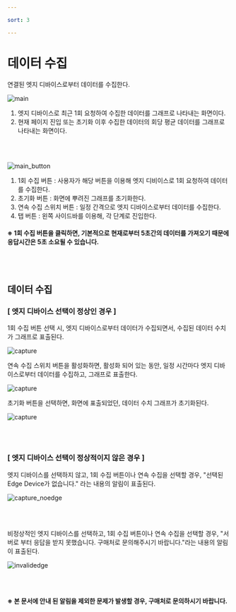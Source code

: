 ```yaml
---

sort: 3

---
```




# 데이터 수집

연결된 엣지 디바이스로부터 데이터를 수집한다.<br/>

![main](images/4.1.main.png)

1. 엣지 디바이스로 최근 1회 요청하여 수집한 데이터를 그래프로 나타내는 화면이다.
2. 현재 페이지 진입 또는 초기화 이후 수집한 데이터의 회당 평균 데이터를 그래프로 나타내는 화면이다.

<br/><br/>

![main_button](images/4.2.main_button.png)

1. 1회 수집 버튼 : 사용자가 해당 버튼을 이용해 엣지 디비이스로 1회 요청하여 데이터를 수집한다.
2. 초기화 버튼 : 화면에 뿌려진 그래프를 초기화한다.
3. 연속 수집 스위치 버튼 : 일정 간격으로 엣지 디바이스로부터 데이터를 수집한다.
4. 탭 버튼 : 왼쪽 사이드바를 이용해, 각 단계로 진입한다.

#### ※ 1회 수집 버튼을 클릭하면, 기본적으로 현재로부터 5초간의 데이터를 가져오기 때문에 응답시간은 5초 소요될 수 있습니다.

<br/><br/>

## 데이터 수집

### [ 엣지 디바이스 선택이 정상인 경우 ]


1회 수집 버튼 선택 시, 엣지 디바이스로부터 데이터가 수집되면서, 수집된 데이터 수치가 그래프로 표출된다. <br/>

![capture](images/4.3.capture.png)

연속 수집 스위치 버튼을 활성화하면, 활성화 되어 있는 동안, 일정 시간마다 엣지 디바이스로부터 데이터를 수집하고, 그래프로 표출한다.<br/>

![capture](images/4.4.continuouslycapture.png)

초기화 버튼을 선택하면, 화면에 표출되었던, 데이터 수치 그래프가 초기화된다.<br/>

![capture](images/4.5.clear.png)

<br/><br/>

### [ 엣지 디바이스 선택이 정상적이지 않은 경우 ]

엣지 디바이스를 선택하지 않고, 1회 수집 버튼이나 연속 수집을 선택할 경우, "선택된 Edge Device가 없습니다." 라는 내용의 알림이 표출된다.<br/>

![capture_noedge](images/4.6.noedge.png)

<br/><br/>

비정상적인 엣지 디바이스를 선택하고, 1회 수집 버튼이나 연속 수집을 선택할 경우, "서버로 부터 응답을 받지 못했습니다. 구매처로 문의해주시기 바랍니다."라는 내용의 알림이 표출된다. <br/>

![invalidedge](images/4.7.invalidedge.png)

<br/><br/>

**※ 본 문서에 안내 된 알림을 제외한 문제가 발생할 경우, 구매처로 문의하시기 바랍니다.**

